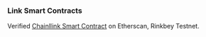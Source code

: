 ### Link Smart Contracts

Verified [Chainllink Smart Contract](https://rinkeby.etherscan.io/address/0x334cdcf3cc39cf0d84d6adb10961400fe204f8bc) on Etherscan, Rinkbey Testnet.
